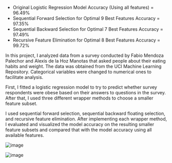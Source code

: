 - Original Logistic Regression Model Accuracy (Using all features) = 96.49%
- Sequential Forward Selection for Optimal 9 Best Features Accuracy = 97.35%
- Sequential Backward Selection for Optimal 7 Best Features Accuracy = 97.49%
- Recursive Feature Elimination for Optimal 8 Best Features Accuracy = 99.72%



In this project, I analyzed data from a survey conducted by Fabio Mendoza Palechor and Alexis de la Hoz Manotas that asked people about their eating habits and weight. The data was obtained from the UCI Machine Learning Repository. Categorical variables were changed to numerical ones to facilitate analysis.

First, I fitted a logistic regression model to try to predict whether survey respondents were obese based on their answers to questions in the survey. After that, I used three different wrapper methods to choose a smaller feature subset.

I used sequential forward selection, sequential backward floating selection, and recursive feature elimination. After implementing each wrapper method, I evaluated and visualized the model accuracy on the resulting smaller feature subsets and compared that with the model accuracy using all available features.


![image](https://github.com/ammaarmelethil/FeatureSelection_WrapperMethods_Project/assets/100314064/1cfde3e7-4c4d-472d-b293-9c88285790af)

![image](https://github.com/ammaarmelethil/FeatureSelection_WrapperMethods_Project/assets/100314064/1a77ebce-dc0c-4878-bebf-be9dc897d274)

